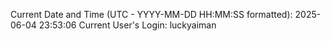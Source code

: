 Current Date and Time (UTC - YYYY-MM-DD HH:MM:SS formatted): 2025-06-04 23:53:06
Current User's Login: luckyaiman
